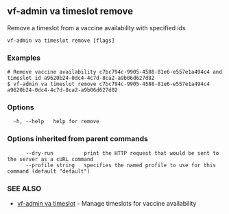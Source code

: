 ## vf-admin va timeslot remove

Remove a timeslot from a vaccine availability with specified ids

```
vf-admin va timeslot remove [flags]
```

### Examples

```
# Remove vaccine availability c7bc794c-9905-4588-81e6-e557e1a494c4 and timeslot id a9620b24-0dc4-4c7d-8ca2-a9b06d627d82
$ vf-admin va timeslot remove c7bc794c-9905-4588-81e6-e557e1a494c4 a9620b24-0dc4-4c7d-8ca2-a9b06d627d82

```

### Options

```
  -h, --help   help for remove
```

### Options inherited from parent commands

```
      --dry-run          print the HTTP request that would be sent to the server as a cURL command
      --profile string   specifies the named profile to use for this command (default "default")
```

### SEE ALSO

* [vf-admin va timeslot](vf-admin_va_timeslot.md)	 - Manage timeslots for vaccine availability

